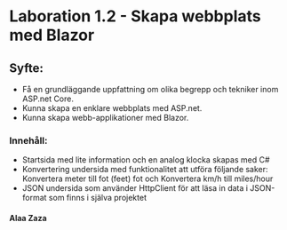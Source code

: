 #  Laboration 1.2 - Skapa webbplats med Blazor 

## Syfte: 

- Få en grundläggande uppfattning om olika begrepp och tekniker inom ASP.net Core.
- Kunna skapa en enklare webbplats med ASP.net.
- Kunna skapa webb-applikationer med Blazor.

###   Innehåll: 

- Startsida med lite information och en analog klocka skapas med C#
- Konvertering undersida med funktionalitet att utföra följande saker:
    Konvertera meter till fot (feet) fot och Konvertera km/h till miles/hour
- JSON undersida som använder HttpClient för att läsa in data i JSON-format som finns i själva projektet


#### Alaa Zaza